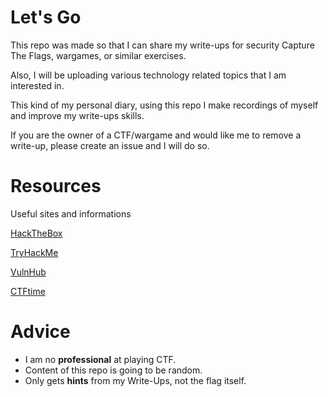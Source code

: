 # Let's Go

This repo was made so that I can share my write-ups for security Capture The Flags, wargames, or similar exercises.

Also, I will be uploading various technology related topics that I am interested in. 

This kind of my personal diary, using this repo I make recordings of myself and improve my write-ups skills.

If you are the owner of a CTF/wargame and would like me to remove a write-up, please create an issue and I will do so.


# Resources

Useful sites and informations

[HackTheBox](hackthebox.eu)

[TryHackMe](tryhackme.com/)

[VulnHub](https://www.vulnhub.com/)

[CTFtime](ctftime.org)

# Advice


- I am no **professional** at playing CTF.
- Content of this repo is going to be random.
- Only gets **hints** from my Write-Ups, not the flag itself.


